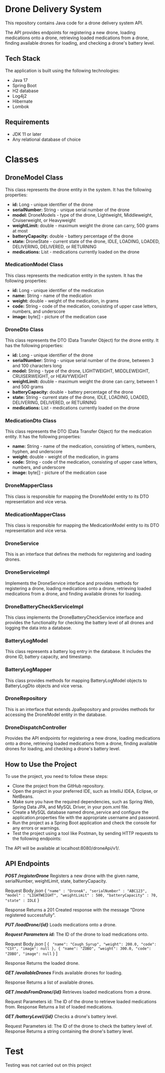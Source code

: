 # Drone Delivery System

This repository contains Java code for a drone delivery system API.

The API provides endpoints for registering a new drone, loading medications onto a drone, retrieving loaded medications 
from a drone, finding available drones for loading, and checking a drone's battery level.

## Tech Stack
The application is built using the following technologies:

- Java 17
- Spring Boot
- H2 database
- Log4j2
- Hibernate
- Lombok

## Requirements
- JDK 11 or later
- Any relational database of choice

# Classes

## DroneModel Class
This class represents the drone entity in the system. It has the following properties:

- **id:** Long - unique identifier of the drone
- **serialNumber:** String - unique serial number of the drone
- **model:** DroneModels - type of the drone, Lightweight, Middleweight, Cruiserweight, or Heavyweight
- **weightLimit:** double - maximum weight the drone can carry, 500 grams at most
- **batteryCapacity:** double - battery percentage of the drone
- **state:** DroneState - current state of the drone, IDLE, LOADING, LOADED, DELIVERING, DELIVERED, or RETURNING
- **medications:** List<MedicationModel> - medications currently loaded on the drone

### MedicationModel Class
This class represents the medication entity in the system. It has the following properties:

- **id:** Long - unique identifier of the medication
- **name:** String - name of the medication
- **weight:** double - weight of the medication, in grams
- **code:** String - code of the medication, consisting of upper case letters, numbers, and underscore
- **image:** byte[] - picture of the medication case

### DroneDto Class
This class represents the DTO (Data Transfer Object) for the drone entity. It has the following properties:

- **id:** Long - unique identifier of the drone
- **serialNumber:** String - unique serial number of the drone, between 3 and 100 characters long
- **model:** String - type of the drone, LIGHTWEIGHT, MIDDLEWEIGHT, CRUISERWEIGHT, or HEAVYWEIGHT
- **weightLimit:** double - maximum weight the drone can carry, between 1 and 500 grams
- **batteryCapacity:** double - battery percentage of the drone
- **state:** String - current state of the drone, IDLE, LOADING, LOADED, DELIVERING, DELIVERED, or RETURNING
- **medications:** List<MedicationModel> - medications currently loaded on the drone

### MedicationDto Class
This class represents the DTO (Data Transfer Object) for the medication entity. It has the following properties:

- **name:** String - name of the medication, consisting of letters, numbers, hyphen, and underscore
- **weight:** double - weight of the medication, in grams
- **code:** String - code of the medication, consisting of upper case letters, numbers, and underscore
- **image:** byte[] - picture of the medication case

### DroneMapperClass
This class is responsible for mapping the DroneModel entity to its DTO representation and vice versa.

### MedicationMapperClass
This class is responsible for mapping the MedicationModel entity to its DTO representation and vice versa.

### DroneService 
This is an interface that defines the methods for registering and loading drones.

### DroneServiceImpl
Implements the DroneService interface and provides methods for registering a drone, loading medications onto a drone, 
retrieving loaded medications from a drone, and finding available drones for loading.

### DroneBatteryCheckServiceImpl
This class implements the DroneBatteryCheckService interface and provides the functionality for checking the battery 
level of all drones and logging the data into a database.

### BatteryLogModel
This class represents a battery log entry in the database. It includes the drone ID, battery capacity, and timestamp.

### BatteryLogMapper
This class provides methods for mapping BatteryLogModel objects to BatteryLogDto objects and vice versa.

### DroneRepository
This is an interface that extends JpaRepository and provides methods for accessing the DroneModel entity in the database.

### DroneDispatchController 
Provides the API endpoints for registering a new drone, loading medications onto a drone, retrieving loaded medications 
from a drone, finding available drones for loading, and checking a drone's battery level.


## How to Use the Project

To use the project, you need to follow these steps:

- Clone the project from the GitHub repository.
- Open the project in your preferred IDE, such as IntelliJ IDEA, Eclipse, or NetBeans.
- Make sure you have the required dependencies, such as Spring Web, Spring Data JPA, and MySQL Driver, in your pom.xml file.
- Create a MySQL database named drone_service and configure the application.properties file with the appropriate username and password.
- Run the project as a Spring Boot application and check the console for any errors or warnings.
- Test the project using a tool like Postman, by sending HTTP requests to the following endpoints:

The API will be available at localhost:8080/droneApi/v1/.

## API Endpoints
***POST /registerDrone***
Registers a new drone with the given name, serialNumber, weightLimit, state, batteryCapacity.

Request Body
*json*
{
   ` "name" : "DroneA",
    "serialNumber" : "ABC123",
    "model" : "LIGHTWEIGHT",
    "weightLimit" : 500,
    "batteryCapacity" : 70,
    "state" : IDLE `
}

Response
Returns a 201 Created response with the message "Drone registered successfully".

***PUT /loadDrone/{id}***
Loads medications onto a drone.

***Request Parameters***
***id:*** The ID of the drone to load medications onto.

Request Body
*json*
[
    {
      `  "name": "Cough_Syrup",
        "weight": 200.0,
        "code": "CSY",
        "image": null
        },
        {
        "name": "ZOBO",
        "weight": 300.0,
        "code": "ZOBO",
        "image": null `
    }
]

Response
Returns the loaded drone.

***GET /availableDrones***
Finds available drones for loading.

Response
Returns a list of available drones.

***GET /medsFromDrone/{id}***
Retrieves loaded medications from a drone.

Request Parameters
id: The ID of the drone to retrieve loaded medications from.
Response
Returns a list of loaded medications.

***GET /batteryLevel/{id}***
Checks a drone's battery level.

Request Parameters
id: The ID of the drone to check the battery level of.
Response
Returns a string containing the drone's battery level.

# Test
Testing was not carried out on this project
